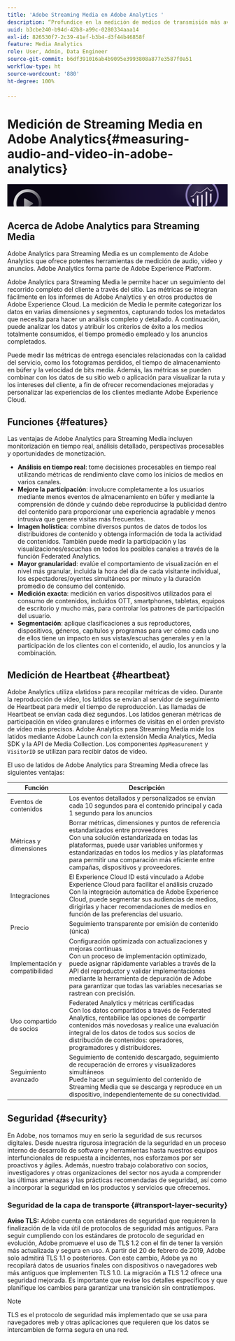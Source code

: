 ```yaml
---
title: 'Adobe Streaming Media en Adobe Analytics '
description: “Profundice en la medición de medios de transmisión más avanzada para contenido, audio y anuncios. Obenga información acerca de Adobe Analytics for Streaming Media”.
uuid: b3cbe240-b94d-42b8-a99c-0280334aaa14
exl-id: 826530f7-2c39-41ef-b3b4-d3f44b46858f
feature: Media Analytics
role: User, Admin, Data Engineer
source-git-commit: b6df391016ab4b9095e3993808a877e3587f0a51
workflow-type: ht
source-wordcount: '880'
ht-degree: 100%

---
```


# Medición de Streaming Media en Adobe Analytics{#measuring-audio-and-video-in-adobe-analytics}

![Banner](./assets/media_analytics_banner.png)

## Acerca de Adobe Analytics para Streaming Media

Adobe Analytics para Streaming Media es un complemento de Adobe Analytics que ofrece potentes herramientas de medición de audio, vídeo y anuncios. Adobe Analytics forma parte de Adobe Experience Platform.

Adobe Analytics para Streaming Media le permite hacer un seguimiento del recorrido completo del cliente a través del sitio. Las métricas se integran fácilmente en los informes de Adobe Analytics y en otros productos de Adobe Experience Cloud. La medición de Media le permite categorizar los datos en varias dimensiones y segmentos, capturando todos los metadatos que necesita para hacer un análisis completo y detallado. A continuación, puede analizar los datos y atribuir los criterios de éxito a los medios totalmente consumidos, el tiempo promedio empleado y los anuncios completados.

Puede medir las métricas de entrega esenciales relacionadas con la calidad del servicio, como los fotogramas perdidos, el tiempo de almacenamiento en búfer y la velocidad de bits media. Además, las métricas se pueden combinar con los datos de su sitio web o aplicación para visualizar la ruta y los intereses del cliente, a fin de ofrecer recomendaciones mejoradas y personalizar las experiencias de los clientes mediante Adobe Experience Cloud.

## Funciones {#features}

Las ventajas de Adobe Analytics para Streaming Media incluyen monitorización en tiempo real, análisis detallado, perspectivas procesables y oportunidades de monetización.
* **Análisis en tiempo real**: tome decisiones procesables en tiempo real utilizando métricas de rendimiento clave como los inicios de medios en varios canales.
* **Mejore la participación**: involucre completamente a los usuarios mediante menos eventos de almacenamiento en búfer y mediante la comprensión de dónde y cuándo debe reproducirse la publicidad dentro del contenido para proporcionar una experiencia agradable y menos intrusiva que genere visitas más frecuentes.
* **Imagen holística**: combine diversos puntos de datos de todos los distribuidores de contenido y obtenga información de toda la actividad de contenidos. También puede medir la participación y las visualizaciones/escuchas en todos los posibles canales a través de la función Federated Analytics.
* **Mayor granularidad**: evalúe el comportamiento de visualización en el nivel más granular, incluida la hora del día de cada visitante individual, los espectadores/oyentes simultáneos por minuto y la duración promedio de consumo del contenido.
* **Medición exacta**: medición en varios dispositivos utilizados para el consumo de contenidos, incluidos OTT, smartphones, tabletas, equipos de escritorio y mucho más, para controlar los patrones de participación del usuario.
* **Segmentación**: aplique clasificaciones a sus reproductores, dispositivos, géneros, capítulos y programas para ver cómo cada uno de ellos tiene un impacto en sus vistas/escuchas generales y en la participación de los clientes con el contenido, el audio, los anuncios y la combinación.

## Medición de Heartbeat {#heartbeat}

Adobe Analytics utiliza «latidos» para recopilar métricas de vídeo. Durante la reproducción de vídeo, los latidos se envían al servidor de seguimiento de Heartbeat para medir el tiempo de reproducción. Las llamadas de Heartbeat se envían cada diez segundos. Los latidos generan métricas de participación en vídeo granulares e informes de visitas en el orden previsto de vídeo más precisos. Adobe Analytics para Streaming Media mide los latidos mediante Adobe Launch con la extensión Media Analytics, Media SDK y la API de Media Collection. Los componentes `AppMeasurement` y `VisitorID` se utilizan para recibir datos de vídeo.

El uso de latidos de Adobe Analytics para Streaming Media ofrece las siguientes ventajas:

| Función | Descripción |
|----------------------------|-----------------------------------------------------------------------------------------------------------------------------------------------------------------------------------------------------------------------------------------------------------------------------------------------|
| Eventos de contenidos | Los eventos detallados y personalizados se envían cada 10 segundos para el contenido principal y cada 1 segundo para los anuncios |
| Métricas y dimensiones | Borrar métricas, dimensiones y puntos de referencia estandarizados entre proveedores<br>Con una solución estandarizada en todas las plataformas, puede usar variables uniformes y estandarizadas en todos los medios y las plataformas para permitir una comparación más eficiente entre campañas, dispositivos y proveedores. |
| Integraciones | El Experience Cloud ID está vinculado a Adobe Experience Cloud para facilitar el análisis cruzado<br>Con la integración automática de Adobe Experience Cloud, puede segmentar sus audiencias de medios, dirigirlas y hacer recomendaciones de medios en función de las preferencias del usuario. |
| Precio | Seguimiento transparente por emisión de contenido (única) |
| Implementación y compatibilidad | Configuración optimizada con actualizaciones y mejoras continuas<br>Con un proceso de implementación optimizado, puede asignar rápidamente variables a través de la API del reproductor y validar implementaciones mediante la herramienta de depuración de Adobe para garantizar que todas las variables necesarias se rastrean con precisión. |
| Uso compartido de socios | Federated Analytics y métricas certificadas<br>Con los datos compartidos a través de Federated Analytics, rentabilice las opciones de compartir contenidos más novedosas y realice una evaluación integral de los datos de todos sus socios de distribución de contenidos: operadores, programadores y distribuidores. |
| Seguimiento avanzado | Seguimiento de contenido descargado, seguimiento de recuperación de errores y visualizadores simultáneos<br>Puede hacer un seguimiento del contenido de Streaming Media que se descarga y reproduce en un dispositivo, independientemente de su conectividad. |



## Seguridad {#security}

En Adobe, nos tomamos muy en serio la seguridad de sus recursos digitales. Desde nuestra rigurosa integración de la seguridad en un proceso interno de desarrollo de software y herramientas hasta nuestros equipos interfuncionales de respuesta a incidentes, nos esforzamos por ser proactivos y ágiles. Además, nuestro trabajo colaborativo con socios, investigadores y otras organizaciones del sector nos ayuda a comprender las últimas amenazas y las prácticas recomendadas de seguridad, así como a incorporar la seguridad en los productos y servicios que ofrecemos.


### Seguridad de la capa de transporte {#transport-layer-security}

**Aviso TLS:** Adobe cuenta con estándares de seguridad que requieren la finalización de la vida útil de protocolos de seguridad más antiguos. Para seguir cumpliendo con los estándares de protocolo de seguridad en evolución, Adobe promueve el uso de TLS 1.2 con el fin de tener la versión más actualizada y segura en uso. A partir del 20 de febrero de 2019, Adobe solo admitirá TLS 1.1 o posteriores. Con este cambio, Adobe ya no recopilará datos de usuarios finales con dispositivos o navegadores web más antiguos que implementen TLS 1.0. La migración a TLS 1.2 ofrece una seguridad mejorada. Es importante que revise los detalles específicos y que planifique los cambios para garantizar una transición sin contratiempos.

>[!NOTE]
>
>TLS es el protocolo de seguridad más implementado que se usa para navegadores web y otras aplicaciones que requieren que los datos se intercambien de forma segura en una red.
